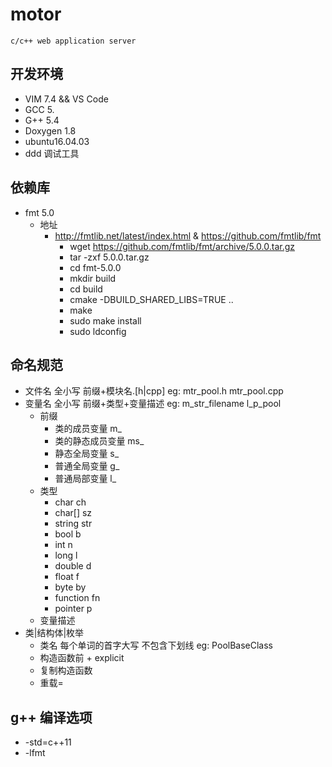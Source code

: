# motor

    c/c++ web application server

## 开发环境

* VIM 7.4 && VS Code
* GCC 5.
* G++ 5.4
* Doxygen 1.8
* ubuntu16.04.03
* ddd 调试工具

## 依赖库

* fmt 5.0
  * 地址
    * http://fmtlib.net/latest/index.html & https://github.com/fmtlib/fmt
      * wget https://github.com/fmtlib/fmt/archive/5.0.0.tar.gz
      * tar -zxf 5.0.0.tar.gz
      * cd fmt-5.0.0
      * mkdir build
      * cd build
      * cmake -DBUILD_SHARED_LIBS=TRUE ..
      * make
      * sudo make install
      * sudo ldconfig 

## 命名规范

* 文件名 全小写 前缀+模块名.[h|cpp] eg: mtr_pool.h mtr_pool.cpp
* 变量名 全小写 前缀+类型+变量描述 eg: m_str_filename l_p_pool
  * 前缀
    * 类的成员变量       m_
    * 类的静态成员变量    ms_
    * 静态全局变量       s_
    * 普通全局变量       g_
    * 普通局部变量       l_
  * 类型
    * char        ch
    * char[]      sz
    * string      str
    * bool        b
    * int         n
    * long        l
    * double      d
    * float       f
    * byte        by
    * function    fn
    * pointer     p
  * 变量描述  
* 类|结构体|枚举
  * 类名 每个单词的首字大写 不包含下划线 eg: PoolBaseClass
  * 构造函数前 + explicit
  * 复制构造函数
  * 重载=

## g++ 编译选项

* -std=c++11
* -lfmt